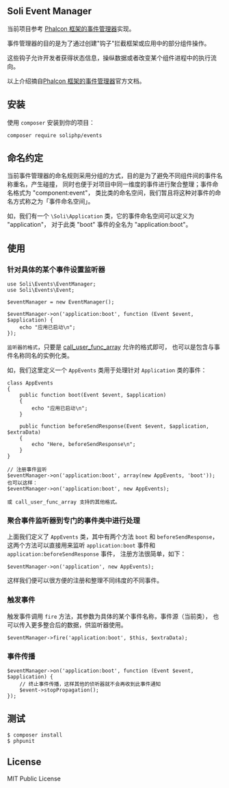 Soli Event Manager
------------------

当前项目参考 [Phalcon 框架的事件管理器]实现。

事件管理器的目的是为了通过创建"钩子"拦截框架或应用中的部分组件操作。

这些钩子允许开发者获得状态信息，操纵数据或者改变某个组件进程中的执行流向。

以上介绍摘自[Phalcon 框架的事件管理器]官方文档。

## 安装

使用 `composer` 安装到你的项目：

    composer require soliphp/events

## 命名约定

当前事件管理器的命名规则采用分组的方式，目的是为了避免不同组件间的事件名称重名，产生碰撞，
同时也便于对项目中同一维度的事件进行聚合整理；事件命名格式为 "component:event"，
类比类的命名空间，我们暂且将这种对事件的命名方式称之为「事件命名空间」。

如，我们有一个 `\Soli\Application` 类，它的事件命名空间可以定义为 "application"，
对于此类 "boot" 事件的全名为 "application:boot"。

## 使用

### 针对具体的某个事件设置监听器

    use Soli\Events\EventManager;
    use Soli\Events\Event;

    $eventManager = new EventManager();

    $eventManager->on('application:boot', function (Event $event, $application) {
        echo "应用已启动\n";
    });

`监听器的格式`，只要是 [call_user_func_array] 允许的格式即可，
也可以是包含与事件名称同名的实例化类。

如，我们这里定义一个 `AppEvents` 类用于处理针对 `Application` 类的事件：

    class AppEvents
    {
        public function boot(Event $event, $application)
        {
            echo "应用已启动\n";
        }

        public function beforeSendResponse(Event $event, $application, $extraData)
        {
            echo "Here, beforeSendResponse\n";
        }
    }

    // 注册事件监听
    $eventManager->on('application:boot', array(new AppEvents, 'boot'));
    也可以这样：
    $eventManager->on('application:boot', new AppEvents);

    或 call_user_func_array 支持的其他格式。

### 聚合事件监听器到专门的事件类中进行处理

上面我们定义了 `AppEvents` 类，其中有两个方法 `boot` 和 `beforeSendResponse`，
这两个方法可以直接用来监听 `application:boot` 事件和 `application:beforeSendResponse` 事件，
注册方法很简单，如下：

    $eventManager->on('application', new AppEvents);

这样我们便可以很方便的注册和整理不同纬度的不同事件。

### 触发事件

触发事件调用 `fire` 方法，其参数为具体的某个事件名称，事件源（当前类），
也可以传入更多整合后的数据，供监听器使用。

    $eventManager->fire('application:boot', $this, $extraData);

### 事件传播

    $eventManager->on('application:boot', function (Event $event, $application) {
        // 终止事件传播，这样其他的侦听器就不会再收到此事件通知
        $event->stopPropagation();
    });

## 测试

    $ composer install
    $ phpunit

## License

MIT Public License


[Phalcon 框架的事件管理器]: https://docs.phalconphp.com/zh/latest/reference/events.html
[call_user_func_array]: http://cn2.php.net/call_user_func_array
